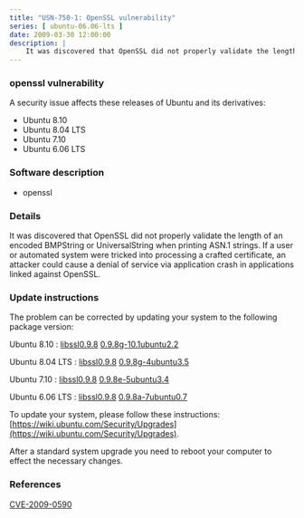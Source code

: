 ```yaml
---
title: "USN-750-1: OpenSSL vulnerability"
series: [ ubuntu-06.06-lts ]
date: 2009-03-30 12:00:00
description: |
    It was discovered that OpenSSL did not properly validate the length of an encoded BMPString or UniversalString when printing ASN.1 strings. If a user or automated system were tricked into processing a crafted certificate, an attacker could cause a denial of service via application crash in applications linked against OpenSSL. 
--- 
```

 
### openssl vulnerability

A security issue affects these releases of Ubuntu and its derivatives:

* Ubuntu 8.10
* Ubuntu 8.04 LTS
* Ubuntu 7.10
* Ubuntu 6.06 LTS

### Software description

* openssl 

### Details

It was discovered that OpenSSL did not properly validate the length of an encoded BMPString or UniversalString when printing ASN.1 strings. If a user or automated system were tricked into processing a crafted certificate, an attacker could cause a denial of service via application crash in applications linked against OpenSSL. 

### Update instructions

The problem can be corrected by updating your system to the following package version:

Ubuntu 8.10
 : [libssl0.9.8](https://launchpad.net/ubuntu/+source/openssl) <span> [0.9.8g-10.1ubuntu2.2](https://launchpad.net/ubuntu/+source/openssl/0.9.8g-10.1ubuntu2.2) </span> 

Ubuntu 8.04 LTS
 : [libssl0.9.8](https://launchpad.net/ubuntu/+source/openssl) <span> [0.9.8g-4ubuntu3.5](https://launchpad.net/ubuntu/+source/openssl/0.9.8g-4ubuntu3.5) </span> 

Ubuntu 7.10
 : [libssl0.9.8](https://launchpad.net/ubuntu/+source/openssl) <span> [0.9.8e-5ubuntu3.4](https://launchpad.net/ubuntu/+source/openssl/0.9.8e-5ubuntu3.4) </span> 

Ubuntu 6.06 LTS
 : [libssl0.9.8](https://launchpad.net/ubuntu/+source/openssl) <span> [0.9.8a-7ubuntu0.7](https://launchpad.net/ubuntu/+source/openssl/0.9.8a-7ubuntu0.7) </span> 

To update your system, please follow these instructions: [https://wiki.ubuntu.com/Security/Upgrades](https://wiki.ubuntu.com/Security/Upgrades).

After a standard system upgrade you need to reboot your computer to effect the necessary changes. 

### References

 [CVE-2009-0590](http://people.ubuntu.com/~ubuntu-security/cve/CVE-2009-0590)
 
